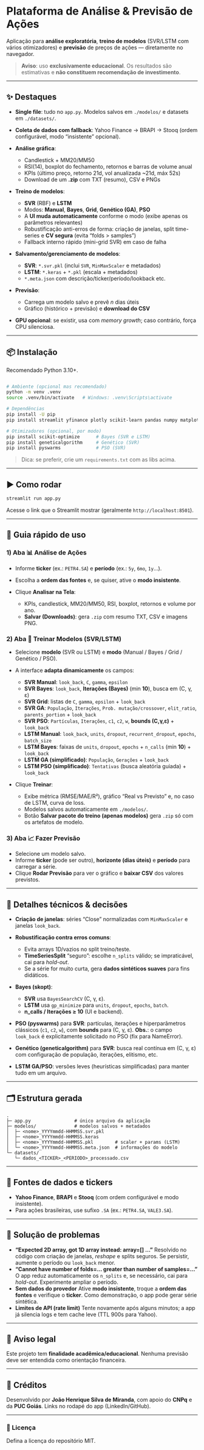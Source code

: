 # Plataforma de Análise & Previsão de Ações

Aplicação para **análise exploratória**, **treino de modelos** (SVR/LSTM com vários otimizadores) e **previsão** de preços de ações — diretamente no navegador.

> **Aviso**: uso **exclusivamente educacional**. Os resultados são estimativas e **não constituem recomendação de investimento**.

---

## ✨ Destaques

* **Single file**: tudo no `app.py`. Modelos salvos em `./modelos/` e datasets em `./datasets/`.
* **Coleta de dados com fallback**: Yahoo Finance → BRAPI → Stooq (ordem configurável, modo “insistente” opcional).
* **Análise gráfica**:

  * Candlestick + MM20/MM50
  * RSI(14), boxplot do fechamento, retornos e barras de volume anual
  * KPIs (último preço, retorno 21d, vol anualizada \~21d, máx 52s)
  * Download de um **.zip** com TXT (resumo), CSV e PNGs
* **Treino de modelos**:

  * **SVR** (RBF) e **LSTM**
  * Modos: **Manual**, **Bayes**, **Grid**, **Genético (GA)**, **PSO**
  * A **UI muda automaticamente** conforme o modo (exibe apenas os parâmetros relevantes)
  * Robustificação anti-erros de forma: criação de janelas, split time-series e **CV segura** (evita “folds > samples”)
  * Fallback interno rápido (mini-grid SVR) em caso de falha
* **Salvamento/gerenciamento de modelos**:

  * **SVR**: `*.svr.pkl` (inclui `SVR`, `MinMaxScaler` e metadados)
  * **LSTM**: `*.keras` + `*.pkl` (escala + metadados)
  * `*.meta.json` com descrição/ticker/período/lookback etc.
* **Previsão**:

  * Carrega um modelo salvo e prevê *n* dias úteis
  * Gráfico (histórico + previsão) e **download do CSV**
* **GPU opcional**: se existir, usa com *memory growth*; caso contrário, força CPU silenciosa.

---

## 📦 Instalação

Recomendado Python 3.10+.

```bash

# Ambiente (opcional mas recomendado)
python -m venv .venv
source .venv/bin/activate   # Windows: .venv\Scripts\activate

# Dependências
pip install -U pip
pip install streamlit yfinance plotly scikit-learn pandas numpy matplotlib joblib requests tensorflow

# Otimizadores (opcional, por modo)
pip install scikit-optimize      # Bayes (SVR e LSTM)
pip install geneticalgorithm     # Genético (SVR)
pip install pyswarms             # PSO (SVR)
```

> Dica: se preferir, crie um `requirements.txt` com as libs acima.

---

## ▶️ Como rodar

```bash
streamlit run app.py
```

Acesse o link que o Streamlit mostrar (geralmente `http://localhost:8501`).

---

## 🧭 Guia rápido de uso

### 1) Aba **📊 Análise de Ações**

* Informe **ticker** (ex.: `PETR4.SA`) e **período** (ex.: `5y`, `6mo`, `1y`…).
* Escolha a **ordem das fontes** e, se quiser, ative o **modo insistente**.
* Clique **Analisar na Tela**:

  * KPIs, candlestick, MM20/MM50, RSI, boxplot, retornos e volume por ano.
  * **Salvar (Downloads)**: gera `.zip` com resumo TXT, CSV e imagens PNG.

### 2) Aba **🔬 Treinar Modelos (SVR/LSTM)**

* Selecione **modelo** (SVR ou LSTM) e **modo** (Manual / Bayes / Grid / Genético / PSO).
* A interface **adapta dinamicamente** os campos:

  * **SVR Manual**: `look_back`, `C`, `gamma`, `epsilon`
  * **SVR Bayes**: `look_back`, **Iterações (Bayes)** (min **10**), busca em (C, γ, ε)
  * **SVR Grid**: listas de `C`, `gamma`, `epsilon` + `look_back`
  * **SVR GA**: `População`, `Iterações`, `Prob. mutação/crossover`, `elit_ratio`, `parents_portion` + `look_back`
  * **SVR PSO**: `Partículas`, `Iterações`, `c1`, `c2`, `w`, **bounds (C,γ,ε)** + `look_back`
  * **LSTM Manual**: `look_back`, `units`, `dropout`, `recurrent_dropout`, `epochs`, `batch_size`
  * **LSTM Bayes**: faixas de `units`, `dropout`, `epochs` + `n_calls` (min **10**) + `look_back`
  * **LSTM GA (simplificado)**: `População`, `Gerações` + `look_back`
  * **LSTM PSO (simplificado)**: `Tentativas` (busca aleatória guiada) + `look_back`
* Clique **Treinar**:

  * Exibe métrica (RMSE/MAE/R²), gráfico “Real vs Previsto” e, no caso de LSTM, curva de loss.
  * Modelos salvos automaticamente em `./modelos/`.
  * Botão **Salvar pacote do treino (apenas modelos)** gera `.zip` só com os artefatos de modelo.

### 3) Aba **📈 Fazer Previsão**

* Selecione um modelo salvo.
* Informe **ticker** (pode ser outro), **horizonte (dias úteis)** e **período** para carregar a série.
* Clique **Rodar Previsão** para ver o gráfico e **baixar CSV** dos valores previstos.

---

## 🔧 Detalhes técnicos & decisões

* **Criação de janelas**: séries “Close” normalizadas com `MinMaxScaler` e janelas `look_back`.
* **Robustificação contra erros comuns**:

  * Evita arrays 1D/vazios no split treino/teste.
  * **TimeSeriesSplit** “seguro”: escolhe `n_splits` válido; se impraticável, cai para *hold-out*.
  * Se a série for muito curta, gera **dados sintéticos suaves** para fins didáticos.
* **Bayes (skopt)**:

  * **SVR** usa `BayesSearchCV` (C, γ, ε).
  * **LSTM** usa `gp_minimize` para `units`, `dropout`, `epochs`, `batch`.
  * **n\_calls / Iterações ≥ 10** (UI e backend).
* **PSO (pyswarms)** para **SVR**: partículas, iterações e hiperparâmetros clássicos (`c1`, `c2`, `w`), com **bounds** para (C, γ, ε).
  **Obs.**: o campo `look_back` é explicitamente solicitado no PSO (fix para NameError).
* **Genético (geneticalgorithm)** para **SVR**: busca real contínua em (C, γ, ε) com configuração de população, iterações, elitismo, etc.
* **LSTM GA/PSO**: versões leves (heurísticas simplificadas) para manter tudo em um arquivo.

---

## 🗂 Estrutura gerada

```
.
├─ app.py                # único arquivo da aplicação
├─ modelos/              # modelos salvos + metadados
│  ├─ <nome>_YYYYmmdd-HHMMSS.svr.pkl
│  ├─ <nome>_YYYYmmdd-HHMMSS.keras
│  ├─ <nome>_YYYYmmdd-HHMMSS.pkl        # scaler + params (LSTM)
│  └─ <nome>_YYYYmmdd-HHMMSS.meta.json  # informações do modelo
└─ datasets/
   └─ dados_<TICKER>_<PERIODO>_processado.csv
```

---

## 🔌 Fontes de dados e tickers

* **Yahoo Finance**, **BRAPI** e **Stooq** (com ordem configurável e modo insistente).
* Para ações brasileiras, use sufixo `.SA` (ex.: `PETR4.SA`, `VALE3.SA`).

---

## 🧪 Solução de problemas

* **“Expected 2D array, got 1D array instead: array=\[] …”**
  Resolvido no código com criação de janelas, *reshape* e splits seguros. Se persistir, aumente o período ou `look_back` menor.
* **“Cannot have number of folds=… greater than number of samples=…”**
  O app reduz automaticamente os `n_splits` e, se necessário, cai para *hold-out*. Experimente ampliar o período.
* **Sem dados do provedor**
  Ative **modo insistente**, troque a **ordem das fontes** e verifique o **ticker**. Como demonstração, o app pode gerar série sintética.
* **Limites de API (rate limit)**
  Tente novamente após alguns minutos; a app já silencia logs e tem cache leve (TTL 900s para Yahoo).

---

## 🔐 Aviso legal

Este projeto tem **finalidade acadêmica/educacional**.
Nenhuma previsão deve ser entendida como orientação financeira.

---

## 🙌 Créditos

Desenvolvido por **João Henrique Silva de Miranda**, com apoio do **CNPq** e da **PUC Goiás**.
Links no rodapé do app (LinkedIn/GitHub).

---

### 📜 Licença

Defina a licença do repositório MIT.
